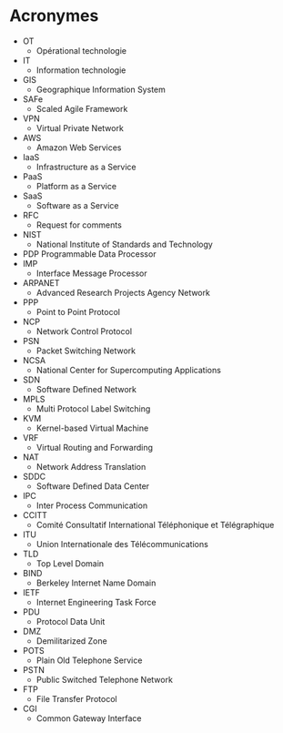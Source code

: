 # Acronymes

- OT
    - Opérational technologie
- IT
    - Information technologie
- GIS
    - Geographique Information System
- SAFe
    - Scaled Agile Framework
- VPN
    - Virtual Private Network
- AWS
    - Amazon Web Services
- IaaS
    - Infrastructure as a Service
- PaaS
    - Platform as a Service
- SaaS
    - Software as a Service
- RFC
    - Request for comments
- NIST
    - National Institute of Standards and Technology
- PDP
    Programmable Data Processor
- IMP
    - Interface Message Processor
- ARPANET
    - Advanced Research Projects Agency Network
- PPP
    - Point to Point Protocol
- NCP
    - Network Control Protocol
- PSN
    - Packet Switching Network
- NCSA
    - National Center for Supercomputing Applications
- SDN
    - Software Defined Network
- MPLS
    - Multi Protocol Label Switching
- KVM
    - Kernel-based Virtual Machine
- VRF
    - Virtual Routing and Forwarding
- NAT
    - Network Address Translation
- SDDC
    - Software Defined Data Center
- IPC
    - Inter Process Communication
- CCITT
    - Comité Consultatif International Téléphonique et Télégraphique
- ITU
    - Union Internationale des Télécommunications 
- TLD
    - Top Level Domain
- BIND
    - Berkeley Internet Name Domain
- IETF
    - Internet Engineering Task Force
- PDU
    - Protocol Data Unit
- DMZ
    - Demilitarized Zone
- POTS
    - Plain Old Telephone Service
- PSTN
    - Public Switched Telephone Network
- FTP 
    - File Transfer Protocol
- CGI
    - Common Gateway Interface